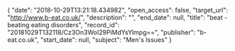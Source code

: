 {
  "date": "2018-10-29T13:21:18.434982", 
  "open_access": false, 
  "target_url": "http://www.b-eat.co.uk/", 
  "description": "", 
  "end_date": null, 
  "title": "beat - beating eating disorders", 
  "record_id": "20181029T132118/Cz3On3WoI29PiMdYsYlmpg==", 
  "publisher": "b-eat.co.uk", 
  "start_date": null, 
  "subject": "Men's Issues"
}

